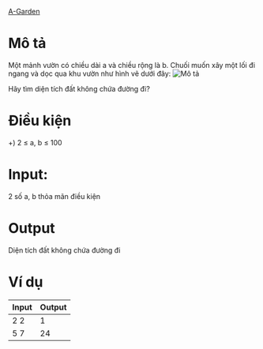 [A-Garden](https://atcoder.jp/contests/ABC106/tasks/abc106_a)

# Mô tả
Một mảnh vườn có chiều dài a và chiều rộng là b. Chuối muốn xây một lối đi ngang và dọc qua khu vườn như hình vẽ dưới đây:
![Mô tả](https://img.atcoder.jp/ghi/27d063746b460f1132b6a99aa535a562.png)

Hãy tìm diện tích đất không chứa đường đi?

# Điều kiện 
+) 2 ≤ a, b ≤ 100

# Input:
2 số a, b thỏa mãn điều kiện

# Output
Diện tích đất không chứa đường đi

# Ví dụ
| Input | Output |
| ----- | ----- |
| 2 2 | 1 |
| 5 7 | 24 |
